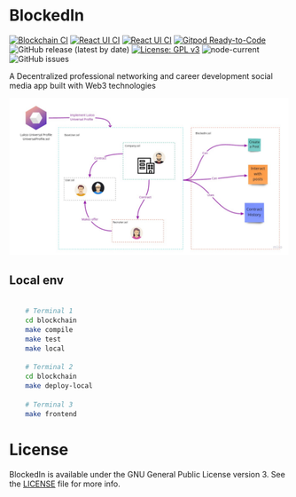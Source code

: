 # BlockedIn

[![Blockchain CI](https://github.com/JoseRodrigues443/blockedin/actions/workflows/blockchain.yaml/badge.svg)](https://github.com/JoseRodrigues443/blockedin/actions/workflows/blockchain.yaml)
[![React UI CI](https://github.com/JoseRodrigues443/blockedin/actions/workflows/ui.yaml/badge.svg)](https://github.com/JoseRodrigues443/blockedin/actions/workflows/ui.yaml)
[![React UI CI](https://github.com/JoseRodrigues443/blockedin/actions/workflows/api.yaml/badge.svg)](https://github.com/JoseRodrigues443/blockedin/actions/workflows/api.yaml)
[![Gitpod Ready-to-Code](https://img.shields.io/badge/Gitpod-ready--to--code-blue?logo=gitpod)](https://gitpod.io/#https://github.com/JoseRodrigues443/blockedin)
![GitHub release (latest by date)](https://img.shields.io/github/v/release/JoseRodrigues443/blockedin)
[![License: GPL v3](https://img.shields.io/badge/License-GPLv3-blue.svg)](https://www.gnu.org/licenses/gpl-3.0)
![node-current](https://img.shields.io/node/v/v)
![GitHub issues](https://img.shields.io/github/issues-raw/JoseRodrigues443/blockedin)

A Decentralized professional networking and career development social media app built with Web3 technologies

![BlockedIn flow](./docs/img/universal-profile.jpg)

## Local env

```bash

    # Terminal 1
    cd blockchain
    make compile
    make test
    make local

    # Terminal 2
    cd blockchain
    make deploy-local

    # Terminal 3
    make frontend


```

# License

BlockedIn is available under the GNU General Public License version 3. See the [LICENSE](LICENSE) file for more info.

